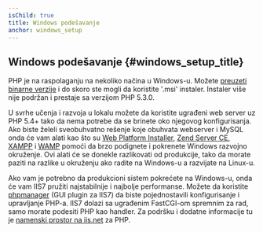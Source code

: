 ```yaml
---
isChild: true
title: Windows podešavanje
anchor: windows_setup
---
```


## Windows podešavanje {#windows_setup_title}

PHP je na raspolaganju na nekoliko načina u Windows-u. Možete [preuzeti binarne verzije](php-downloads) i do skoro ste
mogli da koristite '.msi' instaler. Instaler više nije podržan i prestaje sa verzijom PHP 5.3.0.

U svrhe učenja i razvoja u lokalu možete da koristite ugrađeni web server uz PHP 5.4+ tako da nema potrebe da se brinete
oko njegovog konfigurisanja. Ako biste želeli sveobuhvatno rešenje koje obuhvata webserver i MySQL onda će vam alati kao
što su [Web Platform Installer][wpi], [Zend Server CE][zsce], [XAMPP][xampp] i [WAMP][wamp] pomoći da brzo podignete i
pokrenete Windows razvojno okruženje. Ovi alati će se donekle razlikovati od produkcije, tako da morate paziti na
razlike u okruženju ako radite na Windows-u a razvijate na Linux-u.

Ako vam je potrebno da produkcioni sistem pokrećete na Windows-u, onda će vam IIS7 pružiti najstabilnije i najbolje
performanse. Možete da koristite [phpmanager][phpmanager] (GUI plugin za IIS7) da biste pojednostavili konfigurisanje i
upravljanje PHP-a. IIS7 dolazi sa ugrađenim FastCGI-om spremnim za rad, samo morate podesiti PHP kao handler. Za
podršku i dodatne informacije tu je [namenski prostor na iis.net][php-iis] za PHP.

[php-downloads]: http://windows.php.net
[phpmanager]: http://phpmanager.codeplex.com/
[wpi]: http://www.microsoft.com/web/downloads/platform.aspx
[zsce]: http://www.zend.com/en/products/server-ce/
[xampp]: http://www.apachefriends.org/en/xampp.html
[wamp]: http://www.wampserver.com/
[php-iis]: http://php.iis.net/
